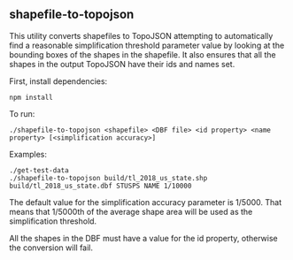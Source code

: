 ## shapefile-to-topojson

This utility converts shapefiles to TopoJSON attempting to automatically find a reasonable simplification threshold parameter value by looking
at the bounding boxes of the shapes in the shapefile.
It also ensures that all the shapes in the output TopoJSON have their ids and names set.

First, install dependencies:

    npm install

To run:

    ./shapefile-to-topojson <shapefile> <DBF file> <id property> <name property> [<simplification accuracy>]


Examples:

    ./get-test-data
    ./shapefile-to-topojson build/tl_2018_us_state.shp build/tl_2018_us_state.dbf STUSPS NAME 1/10000

The default value for the simplification accuracy parameter is 1/5000.
That means that 1/5000th of the average shape area will be used as the simplification threshold.

All the shapes in the DBF must have a value for the id property, otherwise the conversion will fail.
